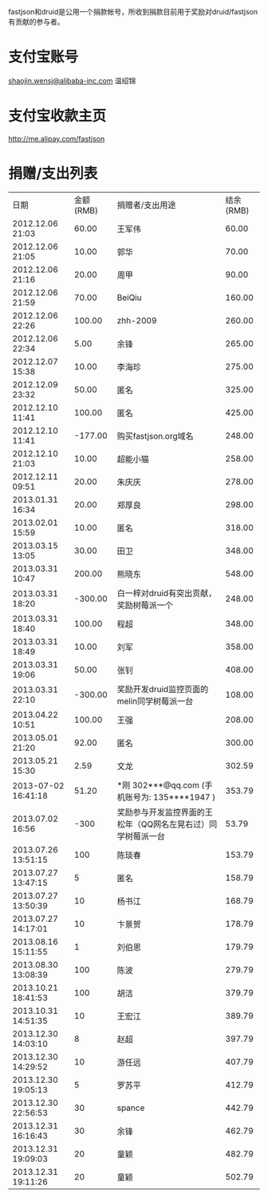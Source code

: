 fastjson和druid是公用一个捐款帐号，所收到捐款目前用于奖励对druid/fastjson有贡献的参与者。

# 支付宝账号
shaojin.wensj@alibaba-inc.com 温绍锦

# 支付宝收款主页
http://me.alipay.com/fastjson

# 捐赠/支出列表
<table>
<tr><td>日期</td><td>金额 (RMB) </td><td>捐赠者/支出用途</td><td>结余(RMB)</td></tr>
<tr><td>2012.12.06 21:03</td><td>60.00</td><td>王军伟</td><td>60.00</td></tr>
<tr><td>2012.12.06 21:05</td><td>10.00</td><td>郭华</td><td>70.00</td></tr>
<tr><td>2012.12.06 21:16</td><td>20.00</td><td>周甲</td><td>90.00</td></tr>
<tr><td>2012.12.06 21:59</td><td>70.00</td><td>BeiQiu</td><td>160.00</td></tr>
<tr><td>2012.12.06 22:26</td><td>100.00</td><td>zhh-2009</td><td>260.00</td></tr>
<tr><td>2012.12.06 22:34</td><td>5.00</td><td>余锋</td><td>265.00</td></tr>
<tr><td>2012.12.07 15:38</td><td>10.00</td><td>李海珍</td><td>275.00</td></tr>
<tr><td>2012.12.09 23:32</td><td>50.00</td><td>匿名</td><td>325.00</td></tr>
<tr><td>2012.12.10 11:41</td><td>100.00</td><td>匿名</td><td>425.00</td></tr>
<tr><td>2012.12.10 11:41</td><td>-177.00</td><td>购买fastjson.org域名</td><td>248.00</td></tr>
<tr><td>2012.12.10 21:03</td><td>10.00</td><td>超能小猫</td><td>258.00</td></tr>
<tr><td>2012.12.11 09:51</td><td>20.00</td><td>朱庆庆</td><td>278.00</td></tr>
<tr><td>2013.01.31 16:34</td><td>20.00</td><td>郑厚良</td><td>298.00</td></tr>
<tr><td>2013.02.01 15:59</td><td>10.00</td><td>匿名</td><td>318.00</td></tr>
<tr><td>2013.03.15 13:05</td><td>30.00</td><td>田卫</td><td>348.00</td></tr>
<tr><td>2013.03.31 10:47</td><td>200.00</td><td>熊晓东</td><td>548.00</td></tr>
<tr><td>2013.03.31 18:20</td><td>-300.00</td><td>白一梓对druid有突出贡献，奖励树莓派一个</td><td>248.00</td></tr>
<tr><td>2013.03.31 18:40</td><td>100.00</td><td>程超</td><td>348.00</td></tr>
<tr><td>2013.03.31 18:49</td><td>10.00</td><td>刘军</td><td>358.00</td></tr>
<tr><td>2013.03.31 19:06</td><td>50.00</td><td>张钊</td><td>408.00</td></tr>
<tr><td>2013.03.31 22:10</td><td>-300.00</td><td>奖励开发druid监控页面的melin同学树莓派一台</td><td>108.00</td></tr>
<tr><td>2013.04.22 10:51</td><td>100.00</td><td>王强</td><td>208.00</td></tr>
<tr><td>2013.05.01 21:20</td><td>92.00</td><td>匿名</td><td>300.00</td></tr>
<tr><td>2013.05.21 15:30</td><td>2.59</td><td>文龙</td><td>302.59</td></tr>
<tr><td>2013-07-02 16:41:18</td><td>51.20</td><td>*刚 302***@qq.com (手机账号为:	 135****1947 )</td><td>353.79</td></tr>
<tr><td>2013.07.02 16:56</td><td>-300</td><td>奖励参与开发监控界面的王松年（QQ网名左晃右过）同学树莓派一台</td><td>53.79</td></tr>
<tr><td>2013.07.26 13:51:15</td><td>100</td><td>陈琰春 </td><td>153.79</td></tr>
<tr><td>2013.07.27 13:47:15</td><td>5</td><td>匿名 </td><td>158.79</td></tr>
<tr><td>2013.07.27 13:50:39</td><td>10</td><td>杨书江 </td><td>168.79</td></tr>
<tr><td>2013.07.27 14:17:01</td><td>10</td><td>卞景贺 </td><td>178.79</td></tr>
<tr><td>2013.08.16 15:11:55</td><td>1</td><td>刘伯恩 </td><td>179.79</td></tr>
<tr><td>2013.08.30 13:08:39</td><td>100</td><td>陈波 </td><td>279.79</td></tr>
<tr><td>2013.10.21 18:41:53</td><td>100</td><td>胡洁 </td><td>379.79</td></tr>
<tr><td>2013.10.31 14:51:35</td><td>10</td><td>王宏江 </td><td>389.79</td></tr>
<tr><td>2013.12.30 14:03:10</td><td>8</td><td>赵超 </td><td>397.79</td></tr>
<tr><td>2013.12.30 14:29:52</td><td>10</td><td>游任远 </td><td>407.79</td></tr>
<tr><td>2013.12.30 19:05:13</td><td>5</td><td>罗苏平 </td><td>412.79</td></tr>
<tr><td>2013.12.30 22:56:53</td><td>30</td><td>spance </td><td>442.79</td></tr>
<tr><td>2013.12.31 16:16:43</td><td>30</td><td>余锋 </td><td>462.79</td></tr>
<tr><td>2013.12.31 19:09:03</td><td>20</td><td>童颖 </td><td>482.79</td></tr>
<tr><td>2013.12.31 19:11:26</td><td>20</td><td>童颖 </td><td>502.79</td></tr>
</table>